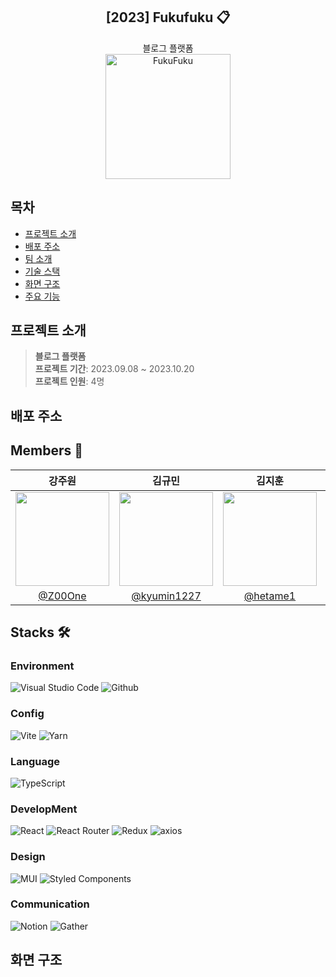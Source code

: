 <div align="center">
<h2>[2023] Fukufuku 📋</h2>
블로그 플랫폼 </br>
<img src="https://github.com/yju-FukuFuku/FukuFuku_Frontend_Refactoring-repo/assets/121005861/501e4372-65d3-4134-98df-63a09056d4f3" alt="FukuFuku" width="200" height="200" />
</div>

## 목차

- [프로젝트 소개](#프로젝트-소개)
- [배포 주소](#배포-주소)
- [팀 소개](#팀-소개)
- [기술 스택](#기술-스택)
- [화면 구조](#화면-구조)
- [주요 기능](#주요-기능)

## 프로젝트 소개

> **블로그 플랫폼** </br> **프로젝트 기간**: 2023.09.08 ~ 2023.10.20 </br> **프로젝트 인원**: 4명

## 배포 주소

## Members 👤

<div align="center">

|                                      강주원                                       |                                      김규민                                      |                                      김지훈                                       |                                      박정민                                       |
| :-------------------------------------------------------------------------------: | :------------------------------------------------------------------------------: | :-------------------------------------------------------------------------------: | :-------------------------------------------------------------------------------: |
| <img width="150px" src="https://avatars.githubusercontent.com/u/102473964?v=4" /> | <img width="150px" src="https://avatars.githubusercontent.com/u/68456336?v=4" /> | <img width="150px" src="https://avatars.githubusercontent.com/u/121005861?v=4" /> | <img width="150px" src="https://avatars.githubusercontent.com/u/121004915?v=4" /> |
|                       [@Z00One](https://github.com/Z00One)                        |                   [@kyumin1227](https://github.com/kyumin1227)                   |                      [@hetame1](https://github.com/hetame1)                       |                      [@dorimu0](https://github.com/dorimu0)                       |

</div>

## Stacks 🛠

### Environment

![Visual Studio Code](https://img.shields.io/badge/Visual%20Studio%20Code-007ACC?style=for-the-badge&logo=Visual%20Studio%20Code&logoColor=white)
![Github](https://img.shields.io/badge/GitHub-181717?style=for-the-badge&logo=GitHub&logoColor=white)

### Config

![Vite](https://img.shields.io/badge/Vite-646CFF?style=for-the-badge&logo=Vite&logoColor=white)
![Yarn](https://img.shields.io/badge/Yarn-2C8EBB?style=for-the-badge&logo=Yarn&logoColor=white)

### Language

![TypeScript](https://img.shields.io/badge/TypeScript-3178C6?style=for-the-badge&logo=TypeScript&logoColor=white)

### DevelopMent

![React](https://img.shields.io/badge/React-61DAFB?style=for-the-badge&logo=React&logoColor=white)
![React Router](https://img.shields.io/badge/React%20Router-CA4245?style=for-the-badge&logo=React%20Router&logoColor=white)
![Redux](https://img.shields.io/badge/redux-764ABC?style=for-the-badge&logo=Redux&logoColor=white)
![axios](https://img.shields.io/badge/Axios-5A29E4?style=for-the-badge&logo=Axios&logoColor=white)

### Design

![MUI](https://img.shields.io/badge/MUI-0081CB?style=for-the-badge&logo=MUI&logoColor=white)
![Styled Components](https://img.shields.io/badge/Styled%20Components-DB7093?style=for-the-badge&logo=Styled%20Components&logoColor=white)

### Communication

![Notion](https://img.shields.io/badge/Notion-000000?style=for-the-badge&logo=Notion&logoColor=white)
![Gather](https://img.shields.io/badge/Gather-FFC800?style=for-the-badge&logo=Gather&logoColor=white)

## 화면 구조
